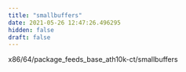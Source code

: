 ```yaml
---
title: "smallbuffers"
date: 2021-05-26 12:47:26.496295
hidden: false
draft: false
---
```


x86/64/package_feeds_base_ath10k-ct/smallbuffers


